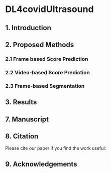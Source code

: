# DL4covidUltrasound

## 1. Introduction

## 2. Proposed Methods

### 2.1 Frame based Score Prediction

### 2.2 Video-based Score Prediction

### 2.3 Frame-based Segmentation

## 3. Results

## 7. Manuscript

## 8. Citation

Please cite our paper if you find the work useful: 

 
 ## 9. Acknowledgements
